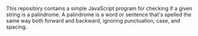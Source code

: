 This repository contains a simple JavaScript program for checking if a given string is a palindrome. A palindrome is a word or sentence that's spelled the same way both forward and backward, ignoring punctuation, case, and spacing.
